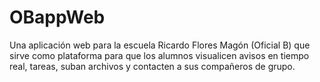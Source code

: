 # OBappWeb
Una aplicación web para la escuela Ricardo Flores Magón (Oficial B) que sirve como plataforma para que los alumnos visualicen avisos en tiempo real, tareas, suban archivos y contacten a sus compañeros de grupo.
